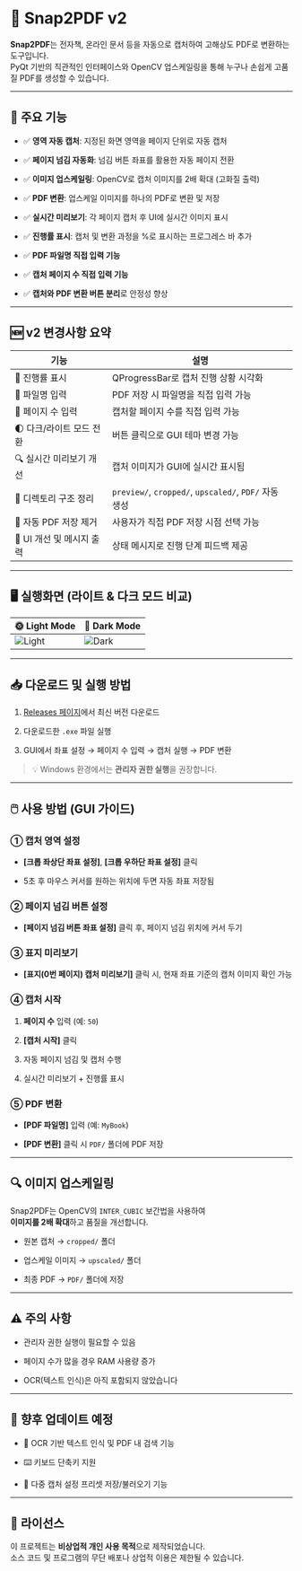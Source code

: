 # 📸 Snap2PDF v2

**Snap2PDF**는 전자책, 온라인 문서 등을 자동으로 캡처하여 고해상도 PDF로 변환하는 도구입니다.  
PyQt 기반의 직관적인 인터페이스와 OpenCV 업스케일링을 통해 누구나 손쉽게 고품질 PDF를 생성할 수 있습니다.

----------

## 🚀 주요 기능

-   ✅ **영역 자동 캡처**: 지정된 화면 영역을 페이지 단위로 자동 캡처
    
-   ✅ **페이지 넘김 자동화**: 넘김 버튼 좌표를 활용한 자동 페이지 전환
    
-   ✅ **이미지 업스케일링**: OpenCV로 캡처 이미지를 2배 확대 (고화질 출력)
    
-   ✅ **PDF 변환**: 업스케일 이미지를 하나의 PDF로 변환 및 저장
    
-   ✅ **실시간 미리보기**: 각 페이지 캡처 후 UI에 실시간 이미지 표시
    
-   ✅ **진행률 표시**: 캡처 및 변환 과정을 %로 표시하는 프로그레스 바 추가
    
-   ✅ **PDF 파일명 직접 입력 기능**
    
-   ✅ **캡처 페이지 수 직접 입력 기능**
    
-   ✅ **캡처와 PDF 변환 버튼 분리**로 안정성 향상
    

----------

## 🆕 v2 변경사항 요약

| 기능                         | 설명 |
|------------------------------|------|
| 🎯 진행률 표시                | QProgressBar로 캡처 진행 상황 시각화 |
| 📝 파일명 입력                | PDF 저장 시 파일명을 직접 입력 가능 |
| 📄 페이지 수 입력             | 캡처할 페이지 수를 직접 입력 가능 |
| 🌓 다크/라이트 모드 전환      | 버튼 클릭으로 GUI 테마 변경 가능 |
| 🔍 실시간 미리보기 개선       | 캡처 이미지가 GUI에 실시간 표시됨 |
| 📂 디렉토리 구조 정리         | `preview/`, `cropped/`, `upscaled/`, `PDF/` 자동 생성 |
| 🚫 자동 PDF 저장 제거         | 사용자가 직접 PDF 저장 시점 선택 가능 |
| 🧼 UI 개선 및 메시지 출력      | 상태 메시지로 진행 단계 피드백 제공 |

----------

## 🖥️ 실행화면 (라이트 & 다크 모드 비교)

| 🌞 Light Mode | 🌙 Dark Mode |
|---------------|--------------|
| ![Light](Snap2PDF-2.png) | ![Dark](Snap2PDF-1.png) |

----------

## 📥 다운로드 및 실행 방법

1.  [Releases 페이지](https://github.com/Chris99ChangHo/Snap2PDF/releases)에서 최신 버전 다운로드
    
2.  다운로드한 `.exe` 파일 실행
    
3.  GUI에서 좌표 설정 → 페이지 수 입력 → 캡처 실행 → PDF 변환
    

> 💡 Windows 환경에서는 **관리자 권한 실행**을 권장합니다.

----------

## 🖱️ 사용 방법 (GUI 가이드)

### ① 캡처 영역 설정

-   **[크롭 좌상단 좌표 설정]**, **[크롭 우하단 좌표 설정]** 클릭
    
-   5초 후 마우스 커서를 원하는 위치에 두면 자동 좌표 저장됨
    

### ② 페이지 넘김 버튼 설정

-   **[페이지 넘김 버튼 좌표 설정]** 클릭 후, 페이지 넘김 위치에 커서 두기
    

### ③ 표지 미리보기

-   **[표지(0번 페이지) 캡처 미리보기]** 클릭 시, 현재 좌표 기준의 캡처 이미지 확인 가능
    

### ④ 캡처 시작

1.  **페이지 수** 입력 (예: `50`)
    
2.  **[캡처 시작]** 클릭
    
3.  자동 페이지 넘김 및 캡처 수행
    
4.  실시간 미리보기 + 진행률 표시
    

### ⑤ PDF 변환

-   **[PDF 파일명]** 입력 (예: `MyBook`)
    
-   **[PDF 변환]** 클릭 시 `PDF/` 폴더에 PDF 저장
    

----------

## 🔍 이미지 업스케일링

Snap2PDF는 OpenCV의 `INTER_CUBIC` 보간법을 사용하여  
**이미지를 2배 확대**하고 품질을 개선합니다.

-   원본 캡처 → `cropped/` 폴더
    
-   업스케일 이미지 → `upscaled/` 폴더
    
-   최종 PDF → `PDF/` 폴더에 저장
    

----------

## ⚠️ 주의 사항

-   관리자 권한 실행이 필요할 수 있음
    
-   페이지 수가 많을 경우 RAM 사용량 증가
    
-   OCR(텍스트 인식)은 아직 포함되지 않았습니다
    

----------

## 🔮 향후 업데이트 예정

-   🧠 OCR 기반 텍스트 인식 및 PDF 내 검색 기능
    
-   ⌨️ 키보드 단축키 지원
    
-   🧩 다중 캡처 설정 프리셋 저장/불러오기 기능
    

----------

## 📜 라이선스

이 프로젝트는 **비상업적 개인 사용 목적**으로 제작되었습니다.  
소스 코드 및 프로그램의 무단 배포나 상업적 이용은 제한될 수 있습니다.
